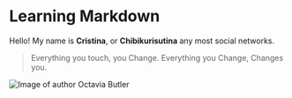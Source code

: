 # Learning Markdown

Hello!
My name is **Cristina**, or **Chibikurisutina** any most social networks.

> Everything you touch, you Change. Everything you Change, Changes you.

![Image of author Octavia Butler](https://static01.nyt.com/images/2021/02/21/books/review/15essentialoctaviabutler/15essentialoctaviabutler-articleLarge.jpg?quality=75&auto=webp&disable=upscale)

